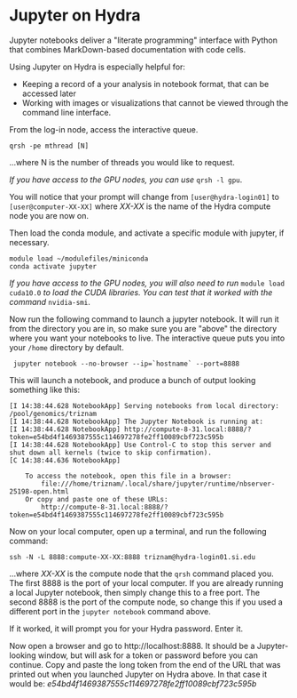 # Jupyter on Hydra

Jupyter notebooks deliver a "literate programming" interface with Python that combines MarkDown-based documentation with code cells.

Using Jupyter on Hydra is especially helpful for:
* Keeping a record of a your analysis in notebook format, that can be accessed later
* Working with images or visualizations that cannot be viewed through the command line interface.

From the log-in node, access the interactive queue.

```console
qrsh -pe mthread [N]
```

...where N is the number of threads you would like to request.

*If you have access to the GPU nodes, you can use* `qrsh -l gpu`.

You will notice that your prompt will change from `[user@hydra-login01]` to `[user@computer-XX-XX]` where *XX-XX* is the name of the Hydra compute node you are now on.

Then load the conda module, and activate a specific module with jupyter, if necessary.

```console
module load ~/modulefiles/miniconda
conda activate jupyter
```

*If you have access to the GPU nodes, you will also need to run* `module load cuda10.0` *to load the CUDA libraries. You can test that it worked with the command* `nvidia-smi`.

Now run the following command to launch a jupyter notebook. It will run it from the directory you are in, so make sure you are "above" the directory where you want your notebooks to live. The interactive queue puts you into your `/home` directory by default.

```console
 jupyter notebook --no-browser --ip=`hostname` --port=8888
```

This will launch a notebook, and produce a bunch of output looking something like this:

```
[I 14:38:44.628 NotebookApp] Serving notebooks from local directory: /pool/genomics/triznam
[I 14:38:44.628 NotebookApp] The Jupyter Notebook is running at:
[I 14:38:44.628 NotebookApp] http://compute-8-31.local:8888/?token=e54bd4f1469387555c114697278fe2ff10089cbf723c595b
[I 14:38:44.628 NotebookApp] Use Control-C to stop this server and shut down all kernels (twice to skip confirmation).
[C 14:38:44.636 NotebookApp]

    To access the notebook, open this file in a browser:
        file:///home/triznam/.local/share/jupyter/runtime/nbserver-25198-open.html
    Or copy and paste one of these URLs:
        http://compute-8-31.local:8888/?token=e54bd4f1469387555c114697278fe2ff10089cbf723c595b

```

Now on your local computer, open up a terminal, and run the following command:

```console
ssh -N -L 8888:compute-XX-XX:8888 triznam@hydra-login01.si.edu
```

...where *XX-XX* is the compute node that the `qrsh` command placed you. The first 8888 is the port of your local computer. If you are already running a local Jupyter notebook, then simply change this to a free port. The second 8888 is the port of the compute node, so change this if you used a different port in the `jupyter notebook` command above.

If it worked, it will prompt you for your Hydra password. Enter it.

Now open a browser and go to http://localhost:8888. It should be a Jupyter-looking window, but will ask for a token or password before you can continue. Copy and paste the long token from the end of the URL that was printed out when you launched Jupyter on Hydra above. In that case it would be: *e54bd4f1469387555c114697278fe2ff10089cbf723c595b*


